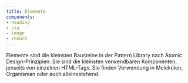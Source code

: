 ```yaml
---
title: Elemente
components:
- heading
- cta
- image
- remark
---
```

Elemente sind die kleinsten Bausteine in der Pattern Library nach Atomic Design-Prinzipien. Sie sind die kleinsten verwendbaren Komponenten, jenseits von einzelnen HTML-Tags. Sie finden Verwendung in Molekülen, Organisman oder auch alleinestehend.
